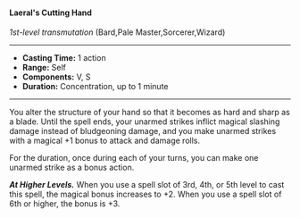 #### Laeral's Cutting Hand
*1st-level transmutation* (Bard,Pale Master,Sorcerer,Wizard)
___
- **Casting Time:** 1 action
- **Range:** Self
- **Components:** V, S
- **Duration:** Concentration, up to 1 minute
---
You alter the structure of your hand so that it becomes as hard and sharp as a blade. Until the spell ends, your unarmed strikes inflict magical slashing damage instead of bludgeoning damage, and you make unarmed strikes with a magical +1 bonus to attack and damage rolls.

For the duration, once during each of your turns, you can make one unarmed strike as a bonus action.

***At Higher Levels.***  When you use a spell slot of 3rd, 4th, or 5th level to cast this spell, the magical bonus increases to +2. When you use a spell slot of 6th or higher, the bonus is +3.
